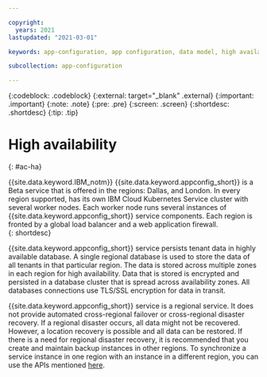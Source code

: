 ```yaml
---

copyright:
  years: 2021
lastupdated: "2021-03-01"

keywords: app-configuration, app configuration, data model, high availability, ha

subcollection: app-configuration

---
```


{:codeblock: .codeblock}
{:external: target="_blank" .external}
{:important: .important}
{:note: .note}
{:pre: .pre}
{:screen: .screen}
{:shortdesc: .shortdesc}
{:tip: .tip}

# High availability
{: #ac-ha}

<!-- All IBM Cloud® general availability (GA) services have a Service Level Agreement of 99.99% availability.  -->

{{site.data.keyword.IBM_notm}} {{site.data.keyword.appconfig_short}} is a Beta service that is offered in the<!-- five --> regions: Dallas, and London. In every region supported, has its own IBM Cloud Kubernetes Service cluster with several worker nodes. Each worker node runs several instances of {{site.data.keyword.appconfig_short}} service components. Each region is fronted by a global load balancer and a web application firewall.  
{: shortdesc}

{{site.data.keyword.appconfig_short}} service persists tenant data in highly available database. A single regional database is used to store the data of all tenants in that particular region. The data is stored across multiple zones in each region for high availability. Data that is stored is encrypted and persisted in a database cluster that is spread across availability zones. All databases connections use TLS/SSL encryption for data in transit.

{{site.data.keyword.appconfig_short}} service is a regional service. It does not provide automated cross-regional failover or cross-regional disaster recovery. If a regional disaster occurs, all data might not be recovered. However, a location recovery is possible and all data can be restored. If there is a need for regional disaster recovery, it is recommended that you create and maintain backup instances in other regions. To synchronize a service instance in one region with an instance in a different region, you can use the APIs mentioned [here](https://cloud.ibm.com/apidocs/app-configuration).

